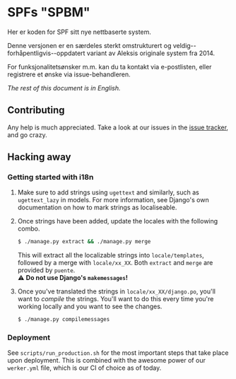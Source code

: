 SPFs "SPBM"
===========

Her er koden for SPF sitt nye nettbaserte system.

Denne versjonen er en særdeles sterkt omstrukturert og veldig--forhåpentligvis--oppdatert variant av Aleksis originale system fra 2014. 

For funksjonalitetsønsker m.m. kan du ta kontakt via e-postlisten, eller registrere et ønske via issue-behandleren.

*The rest of this document is in English.*

Contributing
------------
Any help is much appreciated. Take a look at our issues in the [issue tracker], and go crazy.

Hacking away
------------
### Getting started with i18n


1. Make sure to add strings using `ugettext` and similarly, such as `ugettext_lazy` in models. 
   For more information, see Django's own documentation on how to mark strings as localiseable.

2. Once strings have been added, update the locales with the following combo.

    ```sh
    $ ./manage.py extract && ./manage.py merge
    ```
    
    This will extract all the localizable strings into `locale/templates`, followed by a merge with `locale/xx_XX`.
    Both `extract` and `merge` are provided by `puente`.  
    :warning: **Do not use Django's `makemessages`!**

3. Once you've translated the strings in `locale/xx_XX/django.po`, you'll want to *compile* the strings.
    You'll want to do this every time you're working locally and you want to see the changes. 
    
    ```sh 
    $ ./manage.py compilemessages
    ```

### Deployment
See `scripts/run_production.sh` for the most important steps that take place upon deployment. 
This is combined with the awesome power of our `werker.yml` file, which is our CI of choice as of today.

[issue tracker]: https://github.com/SPF-UiO/spbm/issues

